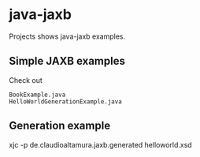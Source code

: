 java-jaxb
=========

Projects shows java-jaxb examples.

Simple JAXB examples
--------------------
Check out

	BookExample.java
	HelloWorldGenerationExample.java

Generation example
------------------

xjc -p de.claudioaltamura.jaxb.generated helloworld.xsd
